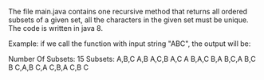 The file main.java contains one recursive method that returns all ordered subsets of a given set,
all the characters in the given set must be unique.
The code is written in java 8.

Example:
if we call the function with input string "ABC", the output will be:

Number Of Subsets:
15
Subsets:
A,B,C
A,B
A,C,B
A,C
A
B,A,C
B,A
B,C,A
B,C
B
C,A,B
C,A
C,B,A
C,B
C
